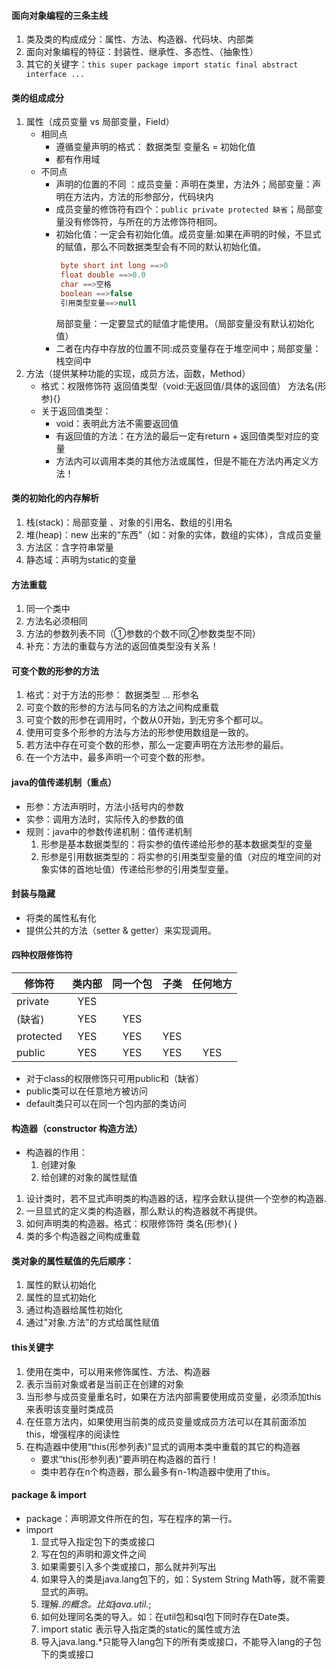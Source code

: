 #### 面向对象编程的三条主线
1. 类及类的构成成分：属性、方法、构造器、代码块、内部类
2. 面向对象编程的特征：封装性、继承性、多态性、（抽象性）
3. 其它的关键字：`this super package import static final abstract interface ...`
#### 类的组成成分
   1. 属性（成员变量 vs 局部变量，Field）
      - 相同点
         - 遵循变量声明的格式： 数据类型 变量名 = 初始化值
         - 都有作用域
      - 不同点
         - 声明的位置的不同 ：成员变量：声明在类里，方法外；局部变量：声明在方法内，方法的形参部分，代码块内
         - 成员变量的修饰符有四个：`public private protected 缺省`；局部变量没有修饰符，与所在的方法修饰符相同。         
         - 初始化值：一定会有初始化值。成员变量:如果在声明的时候，不显式的赋值，那么不同数据类型会有不同的默认初始化值。
            ```java
             byte short int long ==>0
             float double ==>0.0
             char ==>空格
             boolean ==>false 
             引用类型变量==>null
             ```
            局部变量：一定要显式的赋值才能使用。（局部变量没有默认初始化值）
         - 二者在内存中存放的位置不同:成员变量存在于堆空间中；局部变量：栈空间中
   2. 方法（提供某种功能的实现，成员方法，函数，Method）
      - 格式：权限修饰符 返回值类型（void:无返回值/具体的返回值） 方法名(形参){}
      - 关于返回值类型：
         - void：表明此方法不需要返回值
         - 有返回值的方法：在方法的最后一定有return + 返回值类型对应的变量
         - 方法内可以调用本类的其他方法或属性，但是不能在方法内再定义方法！
      
#### 类的初始化的内存解析
   1. 栈(stack)：局部变量 、对象的引用名、数组的引用名
   2. 堆(heap)：new 出来的“东西”（如：对象的实体，数组的实体），含成员变量
   3. 方法区：含字符串常量
   4. 静态域：声明为static的变量
#### 方法重载
   1. 同一个类中 
   2. 方法名必须相同 
   3. 方法的参数列表不同（①参数的个数不同②参数类型不同）
   4. 补充：方法的重载与方法的返回值类型没有关系！
#### 可变个数的形参的方法
   1. 格式：对于方法的形参： 数据类型 ... 形参名
   2. 可变个数的形参的方法与同名的方法之间构成重载
   3. 可变个数的形参在调用时，个数从0开始，到无穷多个都可以。
   4. 使用可变多个形参的方法与方法的形参使用数组是一致的。
   5. 若方法中存在可变个数的形参，那么一定要声明在方法形参的最后。
   6. 在一个方法中，最多声明一个可变个数的形参。
#### java的值传递机制（重点）
   - 形参：方法声明时，方法小括号内的参数
   - 实参：调用方法时，实际传入的参数的值
   - 规则：java中的参数传递机制：值传递机制
      1. 形参是基本数据类型的：将实参的值传递给形参的基本数据类型的变量
      2. 形参是引用数据类型的：将实参的引用类型变量的值（对应的堆空间的对象实体的首地址值）传递给形参的引用类型变量。
#### 封装与隐藏
   - 将类的属性私有化
   - 提供公共的方法（setter & getter）来实现调用。

#### 四种权限修饰符
   修饰符 | 类内部 | 同一个包 | 子类 | 任何地方
   --- | :---: | :---: | :---: | :---:
   private | YES | | | 
   (缺省) | YES | YES | |
   protected| YES | YES | YES |
   public |YES |YES |YES |YES
   - 对于class的权限修饰只可用public和（缺省）
   - public类可以在任意地方被访问
   - default类只可以在同一个包内部的类访问
#### 构造器（constructor 构造方法）
   - 构造器的作用：
      1. 创建对象
      2. 给创建的对象的属性赋值
   1. 设计类时，若不显式声明类的构造器的话，程序会默认提供一个空参的构造器.
   2. 一旦显式的定义类的构造器，那么默认的构造器就不再提供。
   3. 如何声明类的构造器。格式：权限修饰符  类名(形参){ }
   4. 类的多个构造器之间构成重载
#### 类对象的属性赋值的先后顺序：
   1. 属性的默认初始化 
   2. 属性的显式初始化
   3. 通过构造器给属性初始化
   4. 通过"对象.方法"的方式给属性赋值
#### this关键字
   1. 使用在类中，可以用来修饰属性、方法、构造器
   2. 表示当前对象或者是当前正在创建的对象
   3. 当形参与成员变量重名时，如果在方法内部需要使用成员变量，必须添加this来表明该变量时类成员
   4. 在任意方法内，如果使用当前类的成员变量或成员方法可以在其前面添加this，增强程序的阅读性
   5. 在构造器中使用“this(形参列表)”显式的调用本类中重载的其它的构造器
      - 要求“this(形参列表)”要声明在构造器的首行！
      - 类中若存在n个构造器，那么最多有n-1构造器中使用了this。
#### package & import
   - package：声明源文件所在的包，写在程序的第一行。
   - import
      1. 显式导入指定包下的类或接口
      2. 写在包的声明和源文件之间
      3. 如果需要引入多个类或接口，那么就并列写出
      4. 如果导入的类是java.lang包下的，如：System String Math等，就不需要显式的声明。
      5. 理解.*的概念。比如java.util.*;
      6. 如何处理同名类的导入。如：在util包和sql包下同时存在Date类。
      7. import static 表示导入指定类的static的属性或方法
      8. 导入java.lang.*只能导入lang包下的所有类或接口，不能导入lang的子包下的类或接口